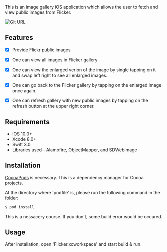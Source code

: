 
This is an image gallery iOS application which allows the user to fetch and view public images from Flicker.


![Git URL](https://github.com/shubham2108/Flicker)


## Features

- [x] Provide Flickr public images
- [x] One can view all images in Flicker gallery
- [x] One can view the enlarged verion of the image by single tapping on it and swap left right to see all enlarged         images.
- [x] One can go back to the Flicker gallery by tapping on the enlarged image once again.
- [x] One can refresh gallery with new public images by tapping on the refresh button at the upper right corner.


## Requirements

- iOS 10.0+
- Xcode 8.0+
- Swift 3.0
- Libraries used - Alamofire, ObjectMapper, and SDWebimage

## Installation

[CocoaPods](http://cocoapods.org) is necessary. This is a dependency manager for Cocoa projects.

At the directory where 'podfile' is, please run the following command in the folder:

```bash
$ pod install
```

This is a nessacery course. If you don't, some build error would be occured. 

## Usage

After installation, open 'Flicker.xcworkspace' and start build & run.
 
